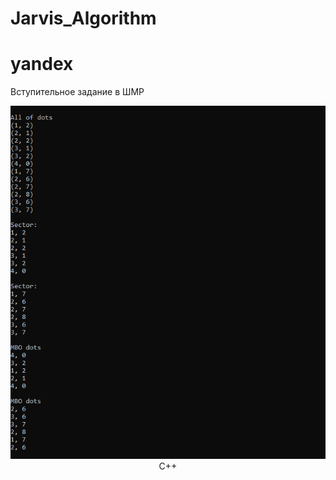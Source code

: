 # Jarvis_Algorithm

# yandex
Вступительное задание в ШМР

<p align="center">
  <img src="https://github.com/patison5/Jarvis_Algorithm/blob/main/s1.png?raw=true" alt="Nodemon Logo">
  <br />
  <span>C++</span>
</p>
